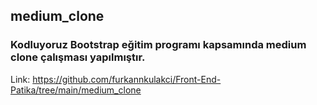 ## medium_clone

### Kodluyoruz Bootstrap eğitim programı kapsamında medium clone çalışması yapılmıştır.

Link: https://github.com/furkannkulakci/Front-End-Patika/tree/main/medium_clone
